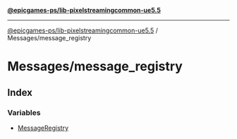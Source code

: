 [**@epicgames-ps/lib-pixelstreamingcommon-ue5.5**](../../README.md)

***

[@epicgames-ps/lib-pixelstreamingcommon-ue5.5](../../README.md) / Messages/message\_registry

# Messages/message\_registry

## Index

### Variables

- [MessageRegistry](variables/MessageRegistry.md)
